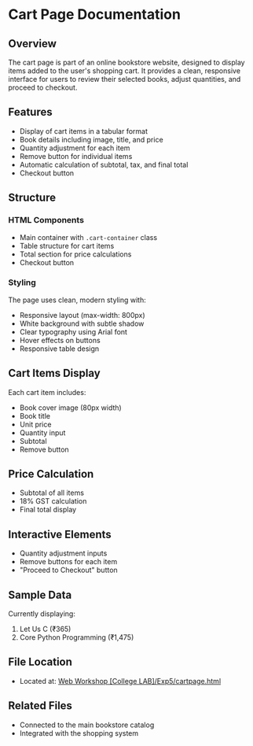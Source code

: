 # Cart Page Documentation

## Overview

The cart page is part of an online bookstore website, designed to display items added to the user's shopping cart. It provides a clean, responsive interface for users to review their selected books, adjust quantities, and proceed to checkout.

## Features

- Display of cart items in a tabular format
- Book details including image, title, and price
- Quantity adjustment for each item
- Remove button for individual items
- Automatic calculation of subtotal, tax, and final total
- Checkout button

## Structure

### HTML Components

- Main container with `.cart-container` class
- Table structure for cart items
- Total section for price calculations
- Checkout button

### Styling

The page uses clean, modern styling with:

- Responsive layout (max-width: 800px)
- White background with subtle shadow
- Clear typography using Arial font
- Hover effects on buttons
- Responsive table design

## Cart Items Display

Each cart item includes:

- Book cover image (80px width)
- Book title
- Unit price
- Quantity input
- Subtotal
- Remove button

## Price Calculation

- Subtotal of all items
- 18% GST calculation
- Final total display

## Interactive Elements

- Quantity adjustment inputs
- Remove buttons for each item
- "Proceed to Checkout" button

## Sample Data

Currently displaying:

1. Let Us C (₹365)
2. Core Python Programming (₹1,475)

## File Location

- Located at: [Web Workshop [College LAB]/Exp5/cartpage.html](cartpage.html)

## Related Files

- Connected to the main bookstore catalog
- Integrated with the shopping system
